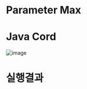 # Parameter Max

# Java Cord
![image](https://user-images.githubusercontent.com/122009563/223638126-6fdf5f34-3043-4857-9126-b6a5cc2d8dd0.png)

# 실행결과
